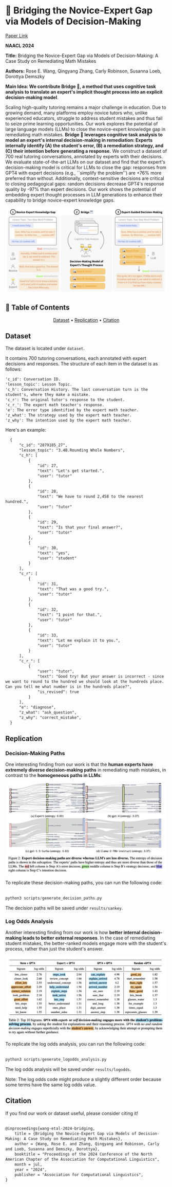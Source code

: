 # 🌁 Bridging the Novice-Expert Gap via Models of Decision-Making

[Paper Link](https://arxiv.org/abs/2310.10648)

**NAACL 2024**

**Title:** Bridging the Novice-Expert Gap via Models of Decision-Making: A Case Study on Remediating Math Mistakes

**Authors:** Rose E. Wang, Qingyang Zhang, Carly Robinson, Susanna Loeb, Dorottya Demszky

**Main Idea: We contribute Bridge 🌁, a method that uses cognitive task analysis to translate an expert's implicit thought process into an explicit decision-making model**.

Scaling high-quality tutoring remains a major challenge in education.
Due to growing demand, many platforms employ novice tutors who, unlike experienced educators, struggle to address student mistakes and thus fail to seize prime learning opportunities.
Our work explores the potential of large language models (LLMs) to close the novice-expert knowledge gap in remediating math mistakes.
**Bridge 🌁 leverages cognitive task analysis to model an expert's internal decision-making in remediation: Experts internally identify (A) the student's error, (B) a remediation strategy, and (C) their intention before generating a response.**
We construct a dataset of 700 real tutoring conversations, annotated by experts with their decisions.
We evaluate state-of-the-art LLMs on our dataset and find that the expert's decision-making model is critical for LLMs to close the gap: 
responses from GPT4 with expert decisions (e.g., ``simplify the problem'') are +76% more preferred than without.
Additionally, context-sensitive decisions are critical to closing pedagogical gaps: 
random decisions decrease GPT4's response quality by -97% than expert decisions.
Our work shows the potential of embedding expert thought processes in LLM generations to enhance their capability to bridge novice-expert knowledge gaps. 

![Main Figure](assets/fig1.png)

## 📖 Table of Contents
<p align="center">
    <a href="#dataset">Dataset</a> •
    <a href="#replication">Replication</a> •
    <a href="#citation">Citation</a>
</p>

## Dataset

The dataset is located under `dataset`.

It contains 700 tutoring conversations, each annotated with expert decisions and responses.
The structure of each item in the dataset is as follows:

```
'c_id': Conversation ID.
'lesson_topic': Lesson Topic.
'c_h': Conversation History. The last conversation turn is the student's, where they make a mistake.
'c_r': The original tutor's response to the student.
'c_r_': The expert math teacher's response.
'e': The error type identified by the expert math teacher.
'z_what': The strategy used by the expert math teacher.
'z_why': The intention used by the expert math teacher. 
```

Here's an example:
```
  {
      "c_id": "2879185_27",
      "lesson_topic": "3.4B.Rounding Whole Numbers",
      "c_h": [
          {
              "id": 27,
              "text": "Let's get started.",
              "user": "tutor"
          },
          {
              "id": 28,
              "text": "We have to round 2,458 to the nearest hundred.",
              "user": "tutor"
          },
          {
              "id": 29,
              "text": "Is that your final answer?",
              "user": "tutor"
          },
          {
              "id": 30,
              "text": "yes",
              "user": "student"
          }
      ],
      "c_r": [
          {
              "id": 31,
              "text": "That was a good try.",
              "user": "tutor"
          },
          {
              "id": 32,
              "text": "1 point for that.",
              "user": "tutor"
          },
          {
              "id": 33,
              "text": "Let me explain it to you.",
              "user": "tutor"
          }
      ],
      "c_r_": [
          {
              "user": "tutor",
              "text": "Good try! But your answer is incorrect - since we want to round to the hundred we should look at the hundreds place. Can you tell me what number is in the hundreds place?",
              "is_revised": true
          }
      ],
      "e": "diagnose",
      "z_what": "ask_question",
      "z_why": "correct_mistake",
  }
```

## Replication

### Decision-Making Paths

One interesting finding from our work is that the **human experts have extremely diverse decision-making paths** in remediating math mistakes, in contrast to the **homogeneous paths in LLMs**: 

![Decision Paths](assets/decision_paths.png)

To replicate these decision-making paths, you can run the following code:

```python

python3 scripts/generate_decision_paths.py

```

The decision paths will be saved under `results/sankey`.

### Log Odds Analysis

Another interesting finding from our work is how **better internal decision-making leads to better external responses**. In the case of remediating student mistakes, the better-ranked models engage more with the student's process, rather than just the student's answer.

![Log Odds](assets/logodds.png)

To replicate the log odds analysis, you can run the following code:

```python

python3 scripts/generate_logodds_analysis.py

```

The log odds analysis will be saved under `results/logodds`.

Note: The log odds code might produce a slightly different order because some terms have the same log odds value.


## Citation

If you find our work or dataset useful, please consider citing it! 

```

@inproceedings{wang-etal-2024-bridging,
    title = {Bridging the Novice-Expert Gap via Models of Decision-Making: A Case Study on Remediating Math Mistakes},
    author = {Wang, Rose E. and Zhang, Qingyang and Robinson, Carly and Loeb, Susanna and Demszky, Dorottya},
    booktitle = "Proceedings of the 2024 Conference of the North American Chapter of the Association for Computational Linguistics",
    month = jul,
    year = "2024",
    publisher = "Association for Computational Linguistics",
}
```
